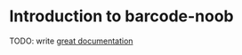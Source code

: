 # Introduction to barcode-noob

TODO: write [great documentation](http://jacobian.org/writing/what-to-write/)
